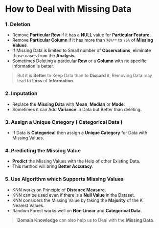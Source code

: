 # How to Deal with Missing Data

### 1. Deletion
- Remove **Particular Row** if it has a **NULL** value for **Particular Feature**.
- Remove **Particular Column** if it has more than `70%**` to `75%` of **Missing Values**.
- If Missing Data is limited to Small number of **Observations**, eliminate those cases from the **Analysis**.
- Sometimes Deleting a particular **Row** or a **Column** with no specific information is better.

> But it is **Better** to Keep Data than to **Discard** it, Removing Data may lead to **Loss** of **Information**.

### 2. Imputation
- Replace the **Missing Data** with **Mean**, **Median** or **Mode**.
- Sometimes it can Add **Variance** in Data but Better than deleting.

### 3. Assign a Unique Category ( Categorical Data )
- If Data is **Categorical** then assign a **Unique Category** for Data with Missing Values.   

### 4. Predicting the Missing Value
- **Predict** the Missing Values with the Help of other Existing Data.
- This method will bring **Better Accuracy**. 

### 5. Use Algorithm which Supports Missing Values
- KNN works on Principle of **Distance Measure**.
- KNN can be used even if there is a **Null Value** in the Dataset.
- KNN considers the Missing Value by taking the **Majority** of the K Nearest Values.
- Random Forest works well on **Non Linear** and **Categorical Data**.

> **Domain Knowledge** can also help us to Deal with the **Missing Data**.
